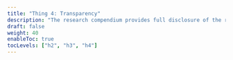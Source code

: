 ```yaml
---
title: "Thing 4: Transparency"
description: "The research compendium provides full disclosure of the research process that produced the scientific claim."
draft: false
weight: 40
enableToc: true
tocLevels: ["h2", "h3", "h4"]
---
```

